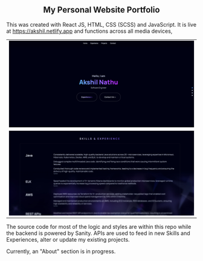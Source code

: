 <h2 align ="center"> My Personal Website Portfolio</h2>

This was created with React JS, HTML, CSS (SCSS) and JavaScript. It is live at https://akshil.netlify.app and functions across all media devices,

<table>
  <tr>
    <td><img src="./frontend_react/src/markdown assets/Hero.webp" alt="screenshot of website" width="100%"></td>
  </tr>
    <td><img src="./frontend_react/src/markdown assets/skills.webp" alt="screenshot of website" width="100%"></td>
  </tr>
</table>

The source code for most of the logic and styles are within this repo while the backend is powered by Sanity. APIs are used to feed in new Skills and Experiences, alter or update my existing projects.

Currently, an "About" section is in progress.